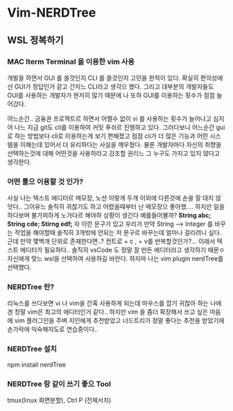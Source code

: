 # Vim-NERDTree
## WSL 정복하기

<h3> MAC Iterm Terminal 을 이용한 vim 사용</h3>

개발을 하면서 GUI 를 쓸것인지 CLI 를 쓸것인지 고민을 한적이 있다.
확실히 편의성에선 GUI가 정답인거 같고 간지느 CLI라고 생각으 했다.
그리고 대부분의 개발자들도 GUI를 사용하는 개발자가 현저히 많기 때문에 나 또하 GUI를 이용하는 횟수가 점점 늘어갔다.

어느순간.. 금융권 프로젝트르 하면서 어쩔수 없이 vi 를 사용하는 횟수가 늘어나고 심지어 나느 지금 git도 cli를 이용하여 커밋 푸쉬르 진행하고 있다.
그러다보니 어느순간 gui로 하는 방법보다 cli로 이용하는게 보기 편해졌고 점점 cli가 더 많은 기능과 어떤 시스템을 이해는데 있어서 더 유리하다는 사실을 깨우쳤다.
물론 개발자마다 자신의 취향을 선택하는것에 대해 어떤것을 사용하라고 강조할 권리느 그 누구도 가지고 있지 않다고 생각한다.

<h3> 어떤 툴으 이용할 것 인가?</h3>
사실 나는 텍스트 에디터르 메모장, 노션 이렇게 두개 이외에 다른것에 손을 잘 대지 않앗다.. 그이유느 솔직히 귀찮기도 하고 어렸을때부터 난 메모장으 좋아했....
하지만 일을하다보며 불가피하게 노가다르 해야하 상황이 생긴다 예를들어볼까?
<b>
String abc;
String cde;
Stirng edf;
</b>
자 이런 문구가 있고 우리가 만약 String --> Integer 를 바꾸는 작업을 해야할때 솔직히 3개밖에 안되는 저 문구르 바꾸는데 얼마나 걸리려니 싶다.
근데 만약 몇백개 단위로 존재한다면..? 컨트로 + c , + v를 반복할것인가?... 이래서 텍스트 에디터가 필요하다..
솔직히 vsCode 도 정말 잘 만든 에디터라고 생각하기 때문ㅇ 자신에게 맞느 wsl을 선택하여 사용하길 바란다.
하지마 나는 vim plugin nerdTree를 선택했다.

<h3>NERDTree 란?</h3>
리눅스를 쓰다보면 vi 나 vim을 간혹 사용하게 되는데 마우스를 잡기 귀찮아 하는 나에겐 정말 vim은 최고의 에디터인거 같다.. 하지만 vim 을 좀더 확장해서 쓰고 싶은 마음에
vim 플러그인을 주벼 지인에게 추천받았고 너드트리가 정말 좋다는 추천을 받았기에 손가락에 익숙해지도로 연습중이다..

<h3>NERDTree 설치</h3>
npm install nerdTree

<h3>NERDTree 랑 같이 쓰기 좋으 Tool</h3>
tmux(linux 화면분할), Ctrl P (전체서치)
  
